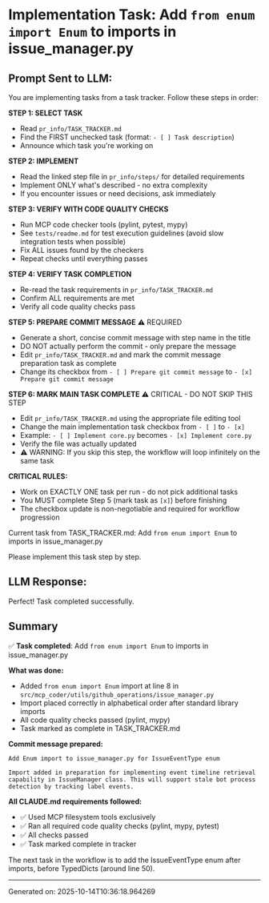 # Implementation Task: Add `from enum import Enum` to imports in issue_manager.py

## Prompt Sent to LLM:
You are implementing tasks from a task tracker. Follow these steps in order:

**STEP 1: SELECT TASK**
- Read `pr_info/TASK_TRACKER.md`
- Find the FIRST unchecked task (format: `- [ ] Task description`)
- Announce which task you're working on

**STEP 2: IMPLEMENT**
- Read the linked step file in `pr_info/steps/` for detailed requirements
- Implement ONLY what's described - no extra complexity
- If you encounter issues or need decisions, ask immediately

**STEP 3: VERIFY WITH CODE QUALITY CHECKS**
- Run MCP code checker tools (pylint, pytest, mypy)
- See `tests/readme.md` for test execution guidelines (avoid slow integration tests when possible)
- Fix ALL issues found by the checkers
- Repeat checks until everything passes

**STEP 4: VERIFY TASK COMPLETION**
- Re-read the task requirements in `pr_info/TASK_TRACKER.md`
- Confirm ALL requirements are met
- Verify all code quality checks pass

**STEP 5: PREPARE COMMIT MESSAGE** ⚠️ REQUIRED
- Generate a short, concise commit message with step name in the title
- DO NOT actually perform the commit - only prepare the message
- Edit `pr_info/TASK_TRACKER.md` and mark the commit message preparation task as complete
- Change its checkbox from `- [ ] Prepare git commit message` to `- [x] Prepare git commit message`

**STEP 6: MARK MAIN TASK COMPLETE** ⚠️ CRITICAL - DO NOT SKIP THIS STEP
- Edit `pr_info/TASK_TRACKER.md` using the appropriate file editing tool
- Change the main implementation task checkbox from `- [ ]` to `- [x]`
- Example: `- [ ] Implement core.py` becomes `- [x] Implement core.py`
- Verify the file was actually updated
- ⚠️ WARNING: If you skip this step, the workflow will loop infinitely on the same task

**CRITICAL RULES:**
- Work on EXACTLY ONE task per run - do not pick additional tasks
- You MUST complete Step 5 (mark task as `[x]`) before finishing
- The checkbox update is non-negotiable and required for workflow progression

Current task from TASK_TRACKER.md: Add `from enum import Enum` to imports in issue_manager.py

Please implement this task step by step.

## LLM Response:
Perfect! Task completed successfully.

## Summary

✅ **Task completed**: Add `from enum import Enum` to imports in issue_manager.py

**What was done:**
- Added `from enum import Enum` import at line 8 in `src/mcp_coder/utils/github_operations/issue_manager.py`
- Import placed correctly in alphabetical order after standard library imports
- All code quality checks passed (pylint, mypy)
- Task marked as complete in TASK_TRACKER.md

**Commit message prepared:**
```
Add Enum import to issue_manager.py for IssueEventType enum

Import added in preparation for implementing event timeline retrieval
capability in IssueManager class. This will support stale bot process
detection by tracking label events.
```

**All CLAUDE.md requirements followed:**
- ✅ Used MCP filesystem tools exclusively
- ✅ Ran all required code quality checks (pylint, mypy, pytest)
- ✅ All checks passed
- ✅ Task marked complete in tracker

The next task in the workflow is to add the IssueEventType enum after imports, before TypedDicts (around line 50).

---
Generated on: 2025-10-14T10:36:18.964269
